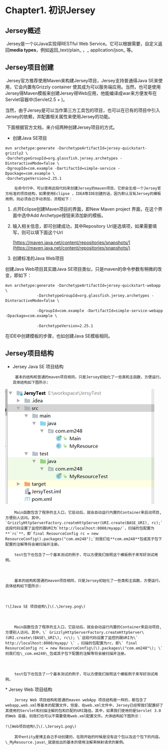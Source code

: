 # Chapter1. 初识Jersey

## Jersey概述

​    Jersey是一个以Java实现得RESTful Web Service。它可以根据需要，自定义返回**media types**，例如返回_text/plain_ ，_ application/json_  等。

## Jersey项目创建

​       Jersey官方推荐使用Maven来构建Jersey项目，Jersey支持普通得Java SE来使用，它会内置有Grizzly container 使其成为可以服务端应用。当然，也可是使用Jersey得Maven模板来创建Jersey得Web应用，他能编译成war来方便发布在Servlet容器中\(Servlet2.5 + \)。

​       当然，由于Jersey是可以当作第三方工具包的项目，也可以在已有的项目中引入Jersey的依赖，并配置相关属性来使用Jersey的功能。

​      下面根据官方文档，来介绍两种创建Jersey项目的方式。

* 创建Java SE项目

```
mvn archetype:generate -DarchetypeArtifactId=jersey-quickstart-grizzly2 \
-DarchetypeGroupId=org.glassfish.jersey.archetypes -DinteractiveMode=false \
-DgroupId=com.example -DartifactId=simple-service -Dpackage=com.example \
-DarchetypeVersion=2.25.1
```

```
    在命令行中，可以使用这段代码来创建Jersey的maven项目，它即会生成一个Jersey官方标准的项目结构，如果使用Eclipse ，IDEA等IDE创建的话，因为默认没有Jersey的模板用例，则必须自己手动添加，流程如下：
```

1. 点开Eclipse创建Maven项目的界面，即New Maven project 界面，在这个界面中选中Add Archetype按钮来添加新的模板。

2. 输入相关信息，即可创建成功，其中Repository Url是选填项，如果需要填写，则可以填下面这个Url

   [https://maven.java.net/content/repositories/snapshots/](https://maven.java.net/content/repositories/snapshots/)

3. 创建标准的Java Web项目

创建Java Web项目其实跟Java SE项目类似，只是maven的命令参数有稍微的改变，即如下：

```shell
mvn archetype:generate -DarchetypeArtifactId=jersey-quickstart-webapp \
              -DarchetypeGroupId=org.glassfish.jersey.archetypes -  DinteractiveMode=false \

              -DgroupId=com.example -DartifactId=simple-service-webapp -Dpackage=com.example \

              -DarchetypeVersion=2.25.1
```

在IDE中创建模板的步骤，也如创建Java SE模板相同。

## Jersey项目结构

* Jersey Java SE 项目结构

  ```
   基本的结构和普通的maven项目相同，只是Jersey初始化了一些类和主函数，方便运行。具体结构如下图所示:
  ```

![](/assets/Jersey.png)

        Main函数包含了程序的主入口，它启动后，就会自动运行内置的Container来启动项目,方便别人访问。其中，`GrizzlyHttpServerFactory.createHttpServer(URI.create(BASE_URI), rc);`这段代码设置了监控的跟URI为`http://localhost:8080/myapp/`，扫描的包配置为**`rc`**，即`final ResourceConfig rc = new ResourceConfig().packages("com.em248");`则我们在**com.em248**包或其子包下配置的注解等将会被扫描并注册。

        test包下也包含了一个基本测试的例子，可以方便我们按照这个模板例子来写好测试用例。



    ​    基本的结构和普通的maven项目相同，只是Jersey初始化了一些类和主函数，方便运行。具体结构如下图所示:



    !\[Java SE 项目结构\]\(.\Jersey.png\)



    ​    Main函数包含了程序的主入口，它启动后，就会自动运行内置的Container来启动项目,方便别人访问。其中，\` GrizzlyHttpServerFactory.createHttpServer\(URI.create\(BASE\_URI\), rc\); \`这段代码设置了监控的跟URI为\` http://localhost:8080/myapp/ \` ，扫描的包配置为rc，即\` final ResourceConfig rc = new ResourceConfig\(\).packages\("com.em248"\); \` 则我们在\_com.em248\_包或其子包下配置的注解等将会被扫描并注册。



    ​    test包下也包含了一个基本测试的例子，可以方便我们按照这个模板例子来写好测试用例。

\* Jersey Web 项目结构

```
​    Jersey Web 项目结构和普通的maven webApp 项目结构是一样的，都包含了webapp,web.xml等基本的配置文件，但是，在web.xml文件中，Jersey已经帮我们配置好了其使用的Servlet和扫描注解的包和匹配的URI路径。其中，如果我们使用的是Servlet 3.0的Web 容器，则我们也可以不需要使用web.xml配置文件。大体结构如下图所示：​

!\[Web项目结构\]\(.\Jersey1.png\)

​    其中entity是博主自己手动创建的，在刚开始的时候是没有这个包以及这个包下的内容。\_MyResource.java\_就是给出的基本的使用注解来映射请求的案例。
```




